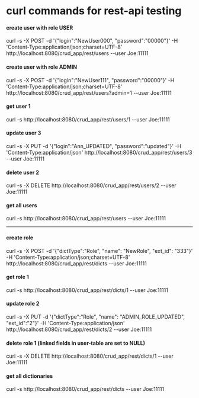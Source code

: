 # curl commands for rest-api testing

#### create user with role USER
curl -s -X POST -d '{"login":"NewUser000", "password":"00000"}' -H 'Content-Type:application/json;charset=UTF-8' http://localhost:8080/crud_app/rest/users --user Joe:11111

#### create user with role ADMIN
curl -s -X POST -d '{"login":"NewUser111", "password":"00000"}' -H 'Content-Type:application/json;charset=UTF-8' http://localhost:8080/crud_app/rest/users?admin=1 --user Joe:11111

#### get user 1
curl -s http://localhost:8080/crud_app/rest/users/1 --user Joe:11111

#### update user 3
curl -s -X PUT -d '{"login":"Ann_UPDATED", "password":"updated"}' -H 'Content-Type:application/json' http://localhost:8080/crud_app/rest/users/3 --user Joe:11111

#### delete user 2
curl -s -X DELETE http://localhost:8080/crud_app/rest/users/2 --user Joe:11111

#### get all users
curl -s http://localhost:8080/crud_app/rest/users --user Joe:11111

------------------------------------------------------------------------------

#### create role 
curl -s -X POST -d '{"dictType":"Role", "name": "NewRole", "ext_id": "333"}' -H 'Content-Type:application/json;charset=UTF-8' http://localhost:8080/crud_app/rest/dicts --user Joe:11111

#### get role 1
curl -s http://localhost:8080/crud_app/rest/dicts/1 --user Joe:11111

#### update role 2
curl -s -X PUT -d '{"dictType":"Role", "name": "ADMIN_ROLE_UPDATED", "ext_id":"2"}' -H 'Content-Type:application/json' http://localhost:8080/crud_app/rest/dicts/2 --user Joe:11111

#### delete role 1 (linked fields in user-table are set to NULL)
curl -s -X DELETE http://localhost:8080/crud_app/rest/dicts/1 --user Joe:11111

#### get all dictionaries
curl -s http://localhost:8080/crud_app/rest/dicts --user Joe:11111